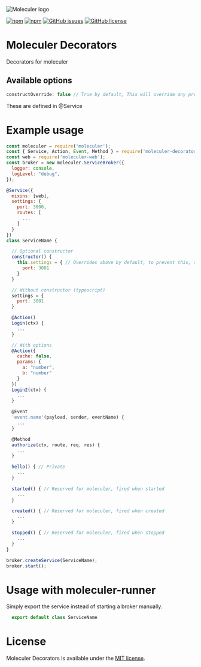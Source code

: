 ![Moleculer logo](https://raw.githubusercontent.com/ice-services/moleculer/HEAD/docs/assets/logo.png)


[![npm](https://img.shields.io/npm/v/moleculer-decorators.svg)](https://www.npmjs.com/package/moleculer-decorators) 
[![npm](https://img.shields.io/npm/dm/moleculer-decorators.svg)](https://www.npmjs.com/package/moleculer-decorators) 
[![GitHub issues](https://img.shields.io/github/issues/ColonelBundy/moleculer-decorators.svg)](https://github.com/ColonelBundy/moleculer-decorators/issues) 
[![GitHub license](https://img.shields.io/github/license/ColonelBundy/moleculer-decorators.svg)](https://github.com/ColonelBundy/moleculer-decorators/blob/master/LICENSE)
# Moleculer Decorators
Decorators for moleculer

## Available options
```js
constructOverride: false // True by default, This will override any properties defined in @Service if defined in the constructor as well.
```
These are defined in @Service

# Example usage

```js
const moleculer = require('moleculer');
const { Service, Action, Event, Method } = require('moleculer-decorators');
const web = require('moleculer-web');
const broker = new moleculer.ServiceBroker({
  logger: console,
  logLevel: "debug",
});

@Service({
  mixins: [web],
  settings: {
    port: 3000,
    routes: [
      ...
    ]
  }
})
class ServiceName {

  // Optional constructor
  constructor() {
    this.settings = { // Overrides above by default, to prevent this, add "constructOverride: false" to @Service
      port: 3001
    }
  }

  // Without constructor (typescript)
  settings = {
    port: 3001
  }

  @Action()
  Login(ctx) {
    ...
  }

  // With options
  @Action({
    cache: false,
    params: {
      a: "number",
      b: "number"
    }
  })
  Login2(ctx) {
    ...
  }

  @Event
  'event.name'(payload, sender, eventName) {
    ...
  }

  @Method
  authorize(ctx, route, req, res) {
    ...
  }

  hello() { // Private
    ...
  }

  started() { // Reserved for moleculer, fired when started
    ...
  }

  created() { // Reserved for moleculer, fired when created
    ...
  }

  stopped() { // Reserved for moleculer, fired when stopped
    ...
  }
}

broker.createService(ServiceName);
broker.start();
```

# Usage with moleculer-runner
Simply export the service instead of starting a broker manually.
```js 
  export default class ServiceName 
``` 

# License
Moleculer Decorators is available under the [MIT license](https://tldrlegal.com/license/mit-license).